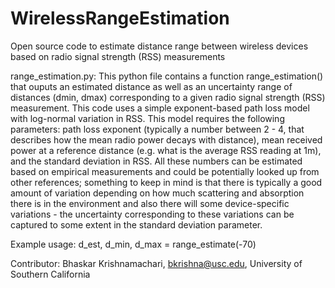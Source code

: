 # WirelessRangeEstimation
Open source code to estimate distance range between wireless devices based on radio signal strength (RSS) measurements

range_estimation.py: This python file contains a function range_estimation() that ouputs an estimated distance 
as well as an uncertainty range of distances (dmin, dmax) corresponding to a given radio signal strength (RSS) 
measurement. This code uses a simple exponent-based path loss model with log-normal variation in RSS. This model 
requires the following parameters: path loss exponent (typically a number between 2 - 4, that describes how the mean 
radio power decays with distance), mean received power at a reference distance (e.g. what is the average RSS reading 
at 1m), and the standard deviation in RSS. All these numbers can be estimated based on empirical measurements and 
could be potentially looked up from other references; something to keep in mind is that there is typically a good 
amount of variation depending on how much scattering and absorption there is in the environment and also there will 
some device-specific variations - the uncertainty corresponding to these variations can be captured to some extent 
in the standard deviation parameter. 

Example usage: d_est, d_min, d_max = range_estimate(-70)  



Contributor: Bhaskar Krishnamachari, bkrishna@usc.edu, University of Southern California
